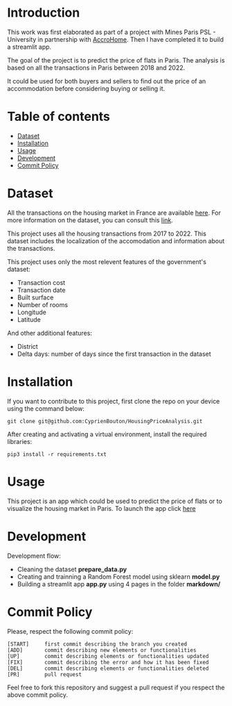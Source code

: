 # Introduction
This work was first elaborated as part of a project with Mines Paris PSL - University in partnership with [AccroHome](https://www.linkedin.com/company/accrohome). Then I have completed it to build a streamlit app.

The goal of the project is to predict the price of flats in Paris.
The analysis is based on all the transactions in Paris between 2018 and 2022.

It could be used for both buyers and sellers to find out the price of an accommodation before considering buying or selling it.

# Table of contents

- [Dataset](#dataset)
- [Installation](#installation)
- [Usage](#usage)
- [Development](#development)
- [Commit Policy](#commit-policy)

# Dataset

All the transactions on the housing market in France are available [here](https://files.data.gouv.fr/geo-dvf/latest/csv/).
For more information on the dataset, you can consult this [link](https://www.data.gouv.fr/fr/datasets/demandes-de-valeurs-foncieres/#description).

This project uses all the housing transactions from 2017 to 2022. This dataset includes the localization of the accomodation and information about the transactions.

This project uses only the most relevent features of the government's dataset:
- Transaction cost
- Transaction date
- Built surface
- Number of rooms
- Longitude
- Latitude

And other additional features:
- District 
- Delta days: number of days since the first transaction in the dataset

# Installation

If you want to contribute to this project, first clone the repo on your device using the command below:
```
git clone git@github.com:CyprienBouton/HousingPriceAnalysis.git
```
After creating and activating a virtual environment, install the required libraries:
```
pip3 install -r requirements.txt
```

# Usage

This project is an app which could be used to predict the price of flats or to visualize 
the housing market in Paris.
To launch the app click [here](https://cyprienbouton-housingpriceanalysis-app-ilt2rx.streamlit.app/)

# Development

Development flow:
- Cleaning the dataset **prepare_data.py**
- Creating and trainning a Random Forest model using sklearn **model.py**
- Building a streamlit app **app.py** using 4 pages in the folder **markdown/**

# Commit Policy

Please, respect the following commit policy:
```
[START]     first commit describing the branch you created
[ADD]       commit describing new elements or functionalities
[UP]        commit describing elements or functionalities updated
[FIX]       commit describing the error and how it has been fixed
[DEL]       commit describing elements or functionalities deleted
[PR]        pull request
```

Feel free to fork this repository and suggest a pull request if you respect the above commit policy.